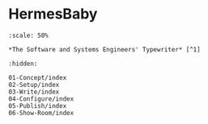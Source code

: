 # HermesBaby

```{figure} _figures/hermesbaby.png
:scale: 50%

*The Software and Systems Engineers' Typewriter* [^1]
```

```{toctree}
:hidden:

01-Concept/index
02-Setup/index
03-Write/index
04-Configure/index
05-Publish/index
06-Show-Room/index
```

[^1]: Mission: Become the authoring environment making it easy to get specification work done in our corporate environments.
